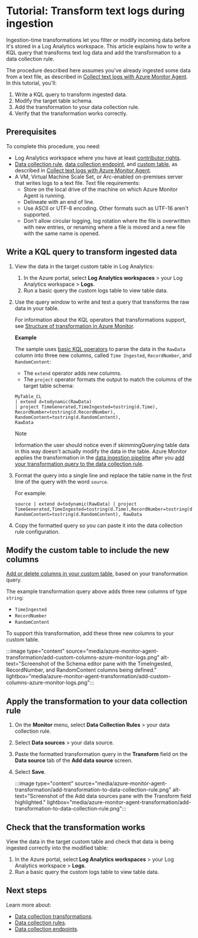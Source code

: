 # Tutorial: Transform text logs during ingestion 

Ingestion-time transformations let you filter or modify incoming data before it's stored in a Log Analytics workspace. This article explains how to write a KQL query that transforms text log data and add the transformation to a data collection rule. 

The procedure described here assumes you've already ingested some data from a text file, as described in [Collect text logs with Azure Monitor Agent](../agents/data-collection-text-log.md). In this tutorial, you'll:

1. Write a KQL query to transform ingested data.
1. Modify the target table schema.
1. Add the transformation to your data collection rule.
1. Verify that the transformation works correctly. 

## Prerequisites 

To complete this procedure, you need: 

- Log Analytics workspace where you have at least [contributor rights](../logs/manage-access.md#azure-rbac).
- [Data collection rule](../essentials/data-collection-rule-overview.md), [data collection endpoint](../essentials/data-collection-endpoint-overview.md#create-a-data-collection-endpoint), and [custom table](../logs/create-custom-table.md#create-a-custom-table), as described in [Collect text logs with Azure Monitor Agent](../agents/data-collection-text-log.md). 
- A VM, Virtual Machine Scale Set, or Arc-enabled on-premises server that writes logs to a text file.
    Text file requirements:    
    - Store on the local drive of the machine on which Azure Monitor Agent is running. 
    - Delineate with an end of line. 
    - Use ASCII or UTF-8 encoding. Other formats such as UTF-16 aren't supported.
    - Don't allow circular logging, log rotation where the file is overwritten with new entries, or renaming where a file is moved and a new file with the same name is opened. 


## Write a KQL query to transform ingested data 

1. View the data in the target custom table in Log Analytics:
    1.  In the Azure portal, select **Log Analytics workspaces** > your Log Analytics workspace > **Logs**.
    1. Run a basic query the custom logs table to view table data.
1. Use the query window to write and test a query that transforms the raw data in your table.

    For information about the KQL operators that transformations support, see [Structure of transformation in Azure Monitor](../essentials/data-collection-transformations-structure.md#kql-limitations). 

    **Example**
    
    The sample uses [basic KQL operators](/azure/data-explorer/kql-quick-reference) to parse the data in the `RawData` column into three new columns, called `Time Ingested`, `RecordNumber`, and `RandomContent`:
 
    - The `extend` operator adds new columns.  
    - The `project` operator formats the output to match the columns of the target table schema:  

    ```kusto 
    MyTable_CL
    | extend d=todynamic(RawData)  
    | project TimeGenerated,TimeIngested=tostring(d.Time), 
    RecordNumber=tostring(d.RecordNumber), 
    RandomContent=tostring(d.RandomContent), 
    RawData 
    ```
    > [!NOTE]
    > Information the user should notice even if skimmingQuerying table data in this way doesn't actually modify the data in the table. Azure Monitor applies the transformation in the [data ingestion pipeline](../essentials/data-collection-transformations.md#how-transformations-work) after you [add your transformation query to the data collection rule](#apply-the-transformation-to-your-data-collection-rule).

1. Format the query into a single line and replace the table name in the first line of the query with the word `source`.
    
    For example:

    ```kusto 
    source | extend d=todynamic(RawData) | project TimeGenerated,TimeIngested=tostring(d.Time),RecordNumber=tostring(d.RecordNumber), RandomContent=tostring(d.RandomContent), RawData 
    ``` 

1. Copy the formatted query so you can paste it into the data collection rule configuration. 

## Modify the custom table to include the new columns 

[Add or delete columns in your custom table](../logs/create-custom-table.md#add-or-delete-a-custom-column), based on your transformation query.

The example transformation query above adds three new columns of type `string`: 
- `TimeIngested`
- `RecordNumber`
- `RandomContent`

To support this transformation, add these three new columns to your custom table.

:::image type="content" source="media/azure-monitor-agent-transformation/add-custom-columns-azure-monitor-logs.png" alt-text="Screenshot of the Schema editor pane with the TimeIngested, RecordNumber, and RandomContent columns being defined." lightbox="media/azure-monitor-agent-transformation/add-custom-columns-azure-monitor-logs.png":::

## Apply the transformation to your data collection rule 

1. On the **Monitor** menu, select **Data Collection Rules** > your data collection rule.
1. Select **Data sources** > your data source. 
1. Paste the formatted transformation query in the **Transform** field on the **Data source** tab of the **Add data source** screen.
1. Select **Save**.

    :::image type="content" source="media/azure-monitor-agent-transformation/add-transformation-to-data-collection-rule.png" alt-text="Screenshot of the Add data sources pane with the Transform field highlighted." lightbox="media/azure-monitor-agent-transformation/add-transformation-to-data-collection-rule.png":::

## Check that the transformation works 

View the data in the target custom table and check that data is being ingested correctly into the modified table:
1. In the Azure portal, select **Log Analytics workspaces** > your Log Analytics workspace > **Logs**.
1. Run a basic query the custom logs table to view table data.


## Next steps 

Learn more about: 
- [Data collection transformations](../essentials/data-collection-rule-structure.md).
- [Data collection rules](../essentials/data-collection-rule-overview.md). 
- [Data collection endpoints](../essentials/data-collection-endpoint-overview.md). 

 